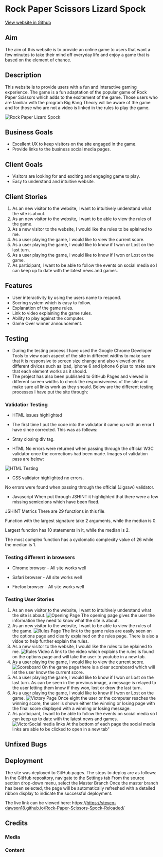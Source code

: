 # Rock Paper Scissors Lizard Spock

[View website in Github](url:https://https://steven-dawson18.github.io/Rock-Paper-Scissors-Spock-Reloaded/)

## Aim
The aim of this website is to provide an online game to users that want a few minutes to take their mind off everyday life and enjoy a game that is based on the element of chance.

## Description
This website is to provide users with a fun and interactive gaming experience. The game is a fun adaptation of the popular game of Rock Paper Scissors which adds to the excitement of the game. Those users who are familiar with the program Big Bang Theory will be aware of the game and for those who are not a video is linked in the rules to play the game.

![Rock Paper Lizard Spock](assets/images/responsive-design.png)

## Business Goals
* Excellent UX to keep visitors on the site engaged in the game.
* Provide links to the business social media pages.
## Client Goals
* Visitors are looking for and exciting and engaging game to play.
* Easy to understand and intuitive website.

## Client Stories

1. As an new visitor to the website, I want to intuitively understand what the site is about.
2. As an new visitor to the website, I want to be able to view the rules of the game.
3. As a new visitor to the website, I would like the rules to be eplained to me.
4. As a user playing the game, I would like to view the current score.
5. As a user playing the game, I would like to know if I won or Lost on the last turn.
6. As a user playing the game, I would like to know if I won or Lost on the game.
7. As participant, I want to be able to follow the events on social media so I can keep up to date with the latest news and games.

## Features
* User interactivity by using the users name to respond.
* Socring system which is easy to follow.
* Explanation of the game rules.
* Link to video explaining the game rules.
* Ability to play against the computer.
* Game Over winner announcement.

## Testing

* During the testing process I have used the Google Chrome Developer Tools to view each aspect of the site in different widths to make sure that it is responsive to screen size change and also viewed on the different divices such as ipad, iphone 6 and iphone 6 plus to make sure that each element works as it should.
* The project has also been published to GItHub Pages and viewed in different screen widths to check the responsiveness of the site and make sure all links work as they should. Below are the different testing processes I have put the site through:


### Validatior Testing

* HTML issues highlighted
* The first time I put the code into the validator it came up with an error I have since corrected. This was as follows:
* Stray closing div tag.

* HTML
No errors were returned when passing through the official W3C validator once the corrections had been made. Images of validation pass are below:

![HTML Testing](assets/images/html-validator.png)

* CSS validator highlighted no errors.

No errors were found when passing through the official (Jigsaw) validator.


* Javascript
When put through JSHINT it highlighted that there were a few missing semicolons which have been fixed.

JSHINT Metrics
There are 29 functions in this file.

Function with the largest signature take 2 arguments, while the median is 0.

Largest function has 10 statements in it, while the median is 2.

The most complex function has a cyclomatic complexity value of 26 while the median is 1.

### Testing different in browsers

* Chrome browser - All site works well

* Safari browser -  All site works well

* Firefox browser - All site works well

### Testing User Stories
1. As an new visitor to the website, I want to intuitively understand what the site is about.
![Opening Page](assets/images/opening-page.png)
The opening page gives the user the information they need to know what the site is about.
2. As an new visitor to the website, I want to be able to view the rules of the game.
![Rules Page](assets/images/rules-page.png)
The link to the game rules are easily seen on the options page and clearly explained on the rules page. There is also a vidoe to help further explain the rules.
3. As a new visitor to the website, I would like the rules to be eplained to me.
![Rules Video](assets/images/rules-video.png)
A link to the video which explains the rules is found on the options page and will take the user to youtube in a new tab.
4. As a user playing the game, I would like to view the current score.
![Scoreboard](assets/images/scoreboard.png)
On the game page there is a clear scoreboard which will let the user know the current score.
5. As a user playing the game, I would like to know if I won or Lost on the last turn.
As can be seen in the previous image, a message is relayed to the user letting them know if they won, lost or drew the last turn.
6. As a user playing the game, I would like to know if I won or Lost on the game.
![Victory Page](assets/images/win.png)
Once eight the user or the computer reaches the winning score, the user is shown either the winning or losing page with the final score displayed with a winning or losing message.
7. As participant, I want to be able to follow the events on social media so I can keep up to date with the latest news and games.
![VictorSocial media links](assets/images/socials.png)
At the bottom of each page the social media links are able to be clicked to open in a new tab"

## Unfixed Bugs

## Deployment

The site was deployed to GitHub pages. The steps to deploy are as follows:
In the GitHub repository, navigate to the Settings tab
From the source section drop-down menu, select the Master Branch
Once the master branch has been selected, the page will be automatically refreshed with a detailed ribbon display to indicate the successful deployment.

The live link can be viewed here: https://https://steven-dawson18.github.io/Rock-Paper-Scissors-Spock-Reloaded/

## Credits

### Media

### Content